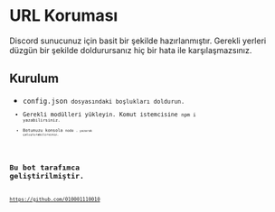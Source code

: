 # URL Koruması
Discord sunucunuz için basit bir şekilde hazırlanmıştır.
Gerekli yerleri düzgün bir şekilde doldurursanız hiç bir hata ile karşılaşmazsınız.

## Kurulum
- <code>config.json<code/> dosyasındaki boşlukları doldurun.
- Gerekli modülleri yükleyin. Komut istemcisine <code>npm i<code/> yazabilirsiniz.
- Botunuzu konsola <code>node .<code/> yazarak çalıştırabilirsiniz.

## Bu bot tarafımca geliştirilmiştir.
https://github.com/010001110010

